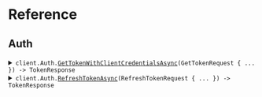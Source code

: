 # Reference
## Auth
<details><summary><code>client.Auth.<a href="/src/SeedOauthClientCredentials/Auth/AuthClient.cs">GetTokenWithClientCredentialsAsync</a>(GetTokenRequest { ... }) -> TokenResponse</code></summary>
<dl>
<dd>

#### 🔌 Usage

<dl>
<dd>

<dl>
<dd>

```csharp
await client.Auth.GetTokenWithClientCredentialsAsync(
    new GetTokenRequest
    {
        ClientId = "client_id",
        ClientSecret = "client_secret",
        Audience = "https://api.example.com",
        GrantType = "client_credentials",
        Scope = "scope",
    }
);
```
</dd>
</dl>
</dd>
</dl>

#### ⚙️ Parameters

<dl>
<dd>

<dl>
<dd>

**request:** `GetTokenRequest` 
    
</dd>
</dl>
</dd>
</dl>


</dd>
</dl>
</details>

<details><summary><code>client.Auth.<a href="/src/SeedOauthClientCredentials/Auth/AuthClient.cs">RefreshTokenAsync</a>(RefreshTokenRequest { ... }) -> TokenResponse</code></summary>
<dl>
<dd>

#### 🔌 Usage

<dl>
<dd>

<dl>
<dd>

```csharp
await client.Auth.RefreshTokenAsync(
    new RefreshTokenRequest
    {
        ClientId = "client_id",
        ClientSecret = "client_secret",
        RefreshToken = "refresh_token",
        Audience = "https://api.example.com",
        GrantType = "refresh_token",
        Scope = "scope",
    }
);
```
</dd>
</dl>
</dd>
</dl>

#### ⚙️ Parameters

<dl>
<dd>

<dl>
<dd>

**request:** `RefreshTokenRequest` 
    
</dd>
</dl>
</dd>
</dl>


</dd>
</dl>
</details>
